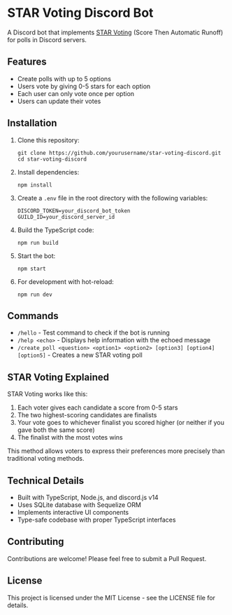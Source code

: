 # STAR Voting Discord Bot

A Discord bot that implements [STAR Voting](https://www.starvoting.org/) (Score Then Automatic Runoff) for polls in Discord servers.

## Features

- Create polls with up to 5 options
- Users vote by giving 0-5 stars for each option
- Each user can only vote once per option
- Users can update their votes

## Installation

1. Clone this repository:
   ```
   git clone https://github.com/yourusername/star-voting-discord.git
   cd star-voting-discord
   ```

2. Install dependencies:
   ```
   npm install
   ```

3. Create a `.env` file in the root directory with the following variables:
   ```
   DISCORD_TOKEN=your_discord_bot_token
   GUILD_ID=your_discord_server_id
   ```

4. Build the TypeScript code:
   ```
   npm run build
   ```

5. Start the bot:
   ```
   npm start
   ```

6. For development with hot-reload:
   ```
   npm run dev
   ```

## Commands

- `/hello` - Test command to check if the bot is running
- `/help <echo>` - Displays help information with the echoed message
- `/create_poll <question> <option1> <option2> [option3] [option4] [option5]` - Creates a new STAR voting poll

## STAR Voting Explained

STAR Voting works like this:
1. Each voter gives each candidate a score from 0-5 stars
2. The two highest-scoring candidates are finalists
3. Your vote goes to whichever finalist you scored higher (or neither if you gave both the same score)
4. The finalist with the most votes wins

This method allows voters to express their preferences more precisely than traditional voting methods.

## Technical Details

- Built with TypeScript, Node.js, and discord.js v14
- Uses SQLite database with Sequelize ORM
- Implements interactive UI components
- Type-safe codebase with proper TypeScript interfaces

## Contributing

Contributions are welcome! Please feel free to submit a Pull Request.

## License

This project is licensed under the MIT License - see the LICENSE file for details.